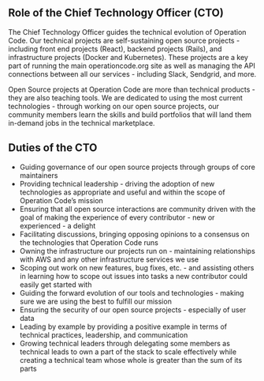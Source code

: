 ## Role of the Chief Technology Officer (CTO)

The Chief Technology Officer guides the technical evolution of Operation Code.  Our technical projects are self-sustaining open source projects - including front end projects (React), backend projects (Rails), and infrastructure projects (Docker and Kubernetes).  These projects are a key part of running the main operationcode.org site as well as managing the API connections between all our services - including Slack, Sendgrid, and more.  

Open Source projects at Operation Code are more than technical products - they are also teaching tools.  We are dedicated to using the most current technologies - through working on our open source projects, our community members learn the skills and build portfolios that will land them in-demand jobs in the technical marketplace.  

## Duties of the CTO

* Guiding governance of our open source projects through groups of core maintainers
* Providing technical leadership - driving the adoption of new technologies as appropriate and useful and within the scope of Operation Code’s mission
* Ensuring that all open source interactions are community driven with the goal of making the experience of every contributor - new or experienced - a delight
* Facilitating discussions, bringing opposing opinions to a consensus on the technologies that Operation Code runs
* Owning the infrastructure our projects run on - maintaining relationships with AWS and any other infrastructure services we use
* Scoping out work on new features, bug fixes, etc. - and assisting others in learning how to scope out issues into tasks a new contributor could easily get started with
* Guiding the forward evolution of our tools and technologies - making sure we are using the best to fulfill our mission
* Ensuring the security of our open source projects - especially of user data
* Leading by example by providing a positive example in terms of technical practices, leadership, and communication
* Growing technical leaders through delegating some members as technical leads to own a part of the stack to scale effectively while creating a technical team whose whole is greater than the sum of its parts